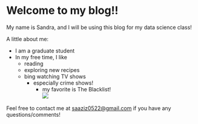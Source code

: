 # Welcome to my blog!!

My name is Sandra, and I will be using this blog for my data science class!

A little about me:  
* I am a graduate student  
* In my free time, I like  
    + reading  
    + exploring new recipes  
    + bing watching TV shows  
        + especially crime shows!  
            + my favorite is The Blacklist!  
![](https://github.com/saziz12/saziz12.github.io/assets/134177938/ab887d21-4fbb-4023-9429-6ea4370aa911)

Feel free to contact me at saaziz0522@gmail.com if you have any questions/comments!
